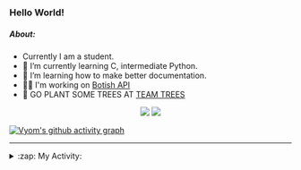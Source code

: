 ### Hello World!

##### About:
- Currently I am a student.
- 🌱 I’m currently learning C, intermediate Python.
- 🌱 I’m learning how to make better documentation.
- 👨‍💻 I'm working on [Botish API](https://github.com/Vyvy-vi/api)
- 🌱 GO PLANT SOME TREES AT [TEAM TREES](https://teamtrees.org/)

<p align="center">
  <a href="https://twitter.com/Vyvy_viM"><img target="_blank" src="https://img.shields.io/badge/twitter%20@Vyvy_viM-0D95E8?style=for-the-badge&logo=twitter&logoColor=white"/></a> 
  <a href="https://vyvy-vi.github.io/portfolio"><img target="_blank" src="https://img.shields.io/badge/-I_love_open_source-green?style=for-the-badge&logo=github&logoColor=black"/></a> 
</p>

[![Vyom's github activity graph](https://activity-graph.herokuapp.com/graph?username=Vyvy-vi)](https://github.com/ashutosh00710/github-readme-activity-graph)

---
<details>
  <summary>:zap: My Activity:</summary>
  
<!--START_SECTION:waka-->
![Code Time](http://img.shields.io/badge/Code%20Time-510%20hrs%2025%20mins-blue)

**I'm a Night 🦉** 

```text
🌞 Morning    44 commits     ██░░░░░░░░░░░░░░░░░░░░░░░   7.76% 
🌆 Daytime    132 commits    █████░░░░░░░░░░░░░░░░░░░░   23.28% 
🌃 Evening    197 commits    ████████░░░░░░░░░░░░░░░░░   34.74% 
🌙 Night      194 commits    ████████░░░░░░░░░░░░░░░░░   34.22%

```
📅 **I'm Most Productive on Sunday** 

```text
Monday       49 commits     ██░░░░░░░░░░░░░░░░░░░░░░░   8.64% 
Tuesday      94 commits     ████░░░░░░░░░░░░░░░░░░░░░   16.58% 
Wednesday    78 commits     ███░░░░░░░░░░░░░░░░░░░░░░   13.76% 
Thursday     80 commits     ███░░░░░░░░░░░░░░░░░░░░░░   14.11% 
Friday       53 commits     ██░░░░░░░░░░░░░░░░░░░░░░░   9.35% 
Saturday     80 commits     ███░░░░░░░░░░░░░░░░░░░░░░   14.11% 
Sunday       133 commits    █████░░░░░░░░░░░░░░░░░░░░   23.46%

```


📊 **This Week I Spent My Time On** 

```text
🔥 Editors: 
Vim                      3 hrs 41 mins       █████████████████████████   100.0%

🐱‍💻 Projects: 
TEC-welcome-bot          1 hr 48 mins        ████████████░░░░░░░░░░░░░   48.74% 
commit-your-code-bot     43 mins             █████░░░░░░░░░░░░░░░░░░░░   19.82% 
discord-bot              31 mins             ███░░░░░░░░░░░░░░░░░░░░░░   14.0% 
puzzle-2---elf-coffee-sho19 mins             ██░░░░░░░░░░░░░░░░░░░░░░░   9.01% 
Unknown Project          13 mins             █░░░░░░░░░░░░░░░░░░░░░░░░   5.99%

```


 Last Updated on 04/12/2021
<!--END_SECTION:waka-->
</details>
